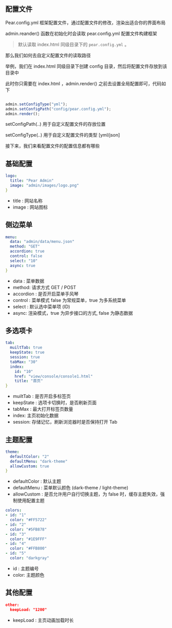 ## 配置文件

Pear.config.yml 框架配置文件，通过配置文件的修改，渲染出适合你的界面布局

admin.reander() 函数在初始化时会读取 pear.config.yml 配置文件构建框架

> 默认读取 index.html 同级目录下的 `pear.config.yml` 。

那么我们如何去自定义配置文件的读取路径

举例，我们在 index.html 同级目录下创建 config 目录，然后将配置文件存放到该目录中

此时你只需要在 index.html ，admin.render() 之前去设置全局配置即可，代码如下

```javascript

admin.setConfigType("yml");
admin.setConfigPath("config/pear.config.yml");
admin.render();

```

setConfigPath(..) 用于自定义配置文件的存放位置

setConfigType(..) 用于自定义配置文件的类型 [yml/json]


接下来，我们来看配置文件的配置信息都有哪些


## 基础配置

```yaml
logo: 
  title: "Pear Admin"
  image: "admin/images/logo.png"
}
```

- title : 网站名称
- image : 网站图标


## 侧边菜单

```yaml
menu: 
  data: "admin/data/menu.json"
  method: "GET"
  accordion: true
  control: false
  select: "10"
  async: true
}
```

- data : 菜单数据
- method: 请求方式 GET / POST
- accordion : 是否开启菜单手风琴
- control : 菜单模式 false 为常规菜单，true 为多系统菜单
- select : 默认选中菜单项 (ID)
- async: 渲染模式，true 为异步接口的方式, false 为静态数据

## 多选项卡

```yaml
tab: 
  muiltTab: true
  keepState: true
  session: true
  tabMax: "30"
  index: 
    id: "10" 
    href: "view/console/console1.html" 
    title: "首页" 
}
```

- muiltTab : 是否开启多标签页
- keepState : 选项卡切换时，是否刷新页面
- tabMax : 最大打开标签页数量
- index: 主页初始化数据
- session: 存储记忆，刷新浏览器时是否保持打开 Tab

## 主题配置

```yaml
theme: 
  defaultColor: "2"
  defaultMenu: "dark-theme"
  allowCustom: true
}
```

- defaultColor : 默认主题
- defaultMenu : 菜单默认颜色 (dark-theme / light-theme)
- allowCustom : 是否允许用户自行切换主题，为 false 时，缓存主题失效，强制使用配置主题

```yaml
colors: 
- id: "1"
  color: "#FF5722"
- id: "2"
  color: "#5FB878"
- id: "3"
  color: "#1E9FFF"
- id: "4"
  color: "#FFB800"
- id: "5"
  color: "darkgray"
```

- id : 主题编号
- color: 主题颜色

## 其他配置

```json
other: 
  keepLoad: "1200"
```
- keepLoad : 主页动画加载时长
